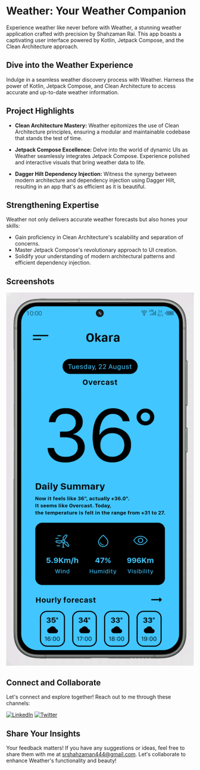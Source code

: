 # Weather: Your Weather Companion

Experience weather like never before with Weather, a stunning weather application crafted with precision by Shahzaman Rai. This app boasts a captivating user interface powered by Kotlin, Jetpack Compose, and the Clean Architecture approach.

## Dive into the Weather Experience
Indulge in a seamless weather discovery process with Weather. Harness the power of Kotlin, Jetpack Compose, and Clean Architecture to access accurate and up-to-date weather information.

## Project Highlights
* **Clean Architecture Mastery:** Weather epitomizes the use of Clean Architecture principles, ensuring a modular and maintainable codebase that stands the test of time.

* **Jetpack Compose Excellence:** Delve into the world of dynamic UIs as Weather seamlessly integrates Jetpack Compose. Experience polished and interactive visuals that bring weather data to life.

* **Dagger Hilt Dependency Injection:** Witness the synergy between modern architecture and dependency injection using Dagger Hilt, resulting in an app that's as efficient as it is beautiful.

## Strengthening Expertise
Weather not only delivers accurate weather forecasts but also hones your skills:
* Gain proficiency in Clean Architecture's scalability and separation of concerns.
* Master Jetpack Compose's revolutionary approach to UI creation.
* Solidify your understanding of modern architectural patterns and efficient dependency injection.

## Screenshots
![Main Screen](https://github.com/ShahzamanRai/Weather_Application/blob/master/screenshots/HomeScreen.png)

## Connect and Collaborate
Let's connect and explore together! Reach out to me through these channels:

[![LinkedIn](https://img.shields.io/badge/linkedin-0A66C2?style=for-the-badge&logo=linkedin&logoColor=white)](https://www.linkedin.com/in/shah-zaman-rai/)
[![Twitter](https://img.shields.io/badge/twitter-1DA1F2?style=for-the-badge&logo=twitter&logoColor=white)](https://twitter.com/srZamanRai)

## Share Your Insights
Your feedback matters! If you have any suggestions or ideas, feel free to share them with me at srshahzaman444@gmail.com. Let's collaborate to enhance Weather's functionality and beauty!
